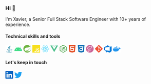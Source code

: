 ### Hi 👋

I'm Xavier, a Senior Full Stack Software Engineer with 10+ years of experience.

#### Technical skills and tools

<img src="assets/java.svg" width="24" height="24" alt="Java logo" title="Java"/>
<img src="assets/android.svg" width="24" height="24" alt="Android logo" title="Android"/>
<img src="assets/spring.svg" width="24" height="24" alt="Spring logo" title="Spring Boot"/>

<img src="assets/javascript.svg" width="24" height="24" alt="JavaScript logo" title="JavaScript"/>
<img src="assets/react.svg" width="24" height="24" alt="React logo" title="React 16+"/>
<img src="assets/vue-dot-js.svg" width="24" height="24" alt="Vue.js logo" title="Vue.js 2.x"/>
<img src="assets/node-dot-js.svg" width="24" height="24" alt="Node.js logo" title="Node.js"/>
<img src="assets/html5.svg" width="24" height="24" alt="HTML5 logo" title="HTML5"/>
<img src="assets/css3.svg" width="24" height="24" alt="CSS3 logo" title="CSS3"/>
<img src="assets/sass.svg" width="24" height="24" alt="Sass logo" title="Sass"/>

<img src="assets/git.svg" width="24" height="24" alt="Git logo" title="Git"/>
<img src="assets/azuredevops.svg" width="24" height="24" alt="Azure DevOps logo" title="Azure DevOps"/>
<img src="assets/docker.svg" width="24" height="24" alt="Docker logo" title="Docker"/>

#### Let's keep in touch

[<img src="assets/linkedin.svg" width="24" height="24" alt="LinkedIn logo" title="LinkedIn" />](https://www.linkedin.com/in/xavierballoy/?locale=en_US)
[<img src="assets/twitter.svg" width="24" height="24" alt="Twitter logo" title="Twitter" />](https://www.twitter.com/xballoy)
